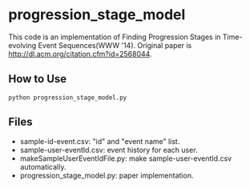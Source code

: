 progression_stage_model
=======================

This code is an implementation of Finding Progression Stages in Time-evolving Event Sequences(WWW '14).
Original paper is http://dl.acm.org/citation.cfm?id=2568044.

## How to Use

```
python progression_stage_model.py
```

## Files
- sample-id-event.csv: "id" and "event name" list.
- sample-user-eventId.csv: event history for each user.
- makeSampleUserEventIdFile.py: make sample-user-eventId.csv automatically.
- progression_stage_model.py: paper implementation.

